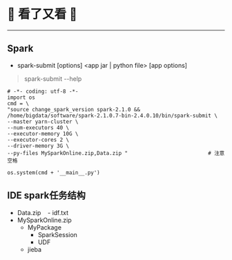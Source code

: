 # :rocket: 看了又看 :facepunch:
---

## Spark
- spark-submit [options] <app jar | python file> [app options]
> spark-submit --help
```
# -*- coding: utf-8 -*-
import os
cmd = \
"source change_spark_version spark-2.1.0 && /home/bigdata/software/spark-2.1.0.7-bin-2.4.0.10/bin/spark-submit \
--master yarn-cluster \
--num-executors 40 \
--executor-memory 10G \
--executor-cores 2 \
--driver-memory 3G \
--py-files MySparkOnline.zip,Data.zip "                          # 注意空格

os.system(cmd + '__main__.py')
```

## IDE spark任务结构
- Data.zip
    - idf.txt
- MySparkOnline.zip
    - MyPackage
        -  SparkSession
        -  UDF
    - jieba
